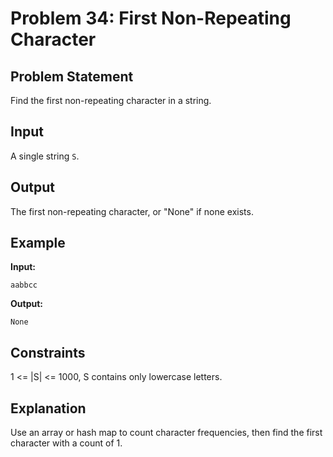 # Problem 34: First Non-Repeating Character

## Problem Statement
Find the first non-repeating character in a string.

## Input
A single string `S`.

## Output
The first non-repeating character, or "None" if none exists.

## Example
**Input:**
```
aabbcc
```

**Output:**
```
None
```

## Constraints
1 <= |S| <= 1000, S contains only lowercase letters.

## Explanation
Use an array or hash map to count character frequencies, then find the first character with a count of 1.

